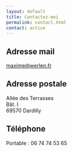 ```yaml
---
layout: default
title: Contactez-moi
permalink: contact.html
contact: active
---
```


## Adresse mail
[maxime@werlen.fr](mailto:maxime@werlen.fr)

## Adresse postale
Allée des Terrasses  
Bât. I  
69570 Dardilly  

## Téléphone
Portable : 06 74 74 53 65

